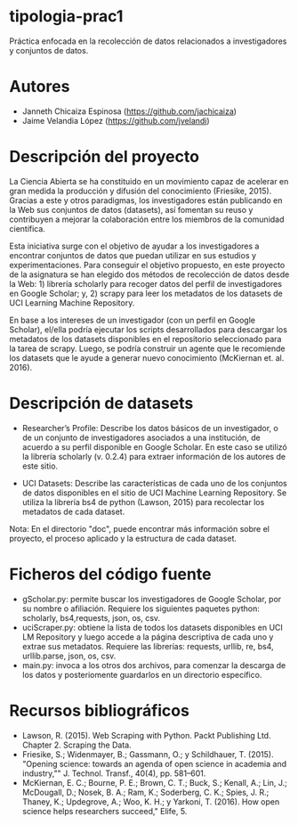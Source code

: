 # tipologia-prac1
Práctica enfocada en la recolección de datos relacionados a investigadores y conjuntos de datos.

# Autores
* Janneth Chicaiza Espinosa (https://github.com/jachicaiza)
* Jaime Velandia López (https://github.com/jvelandi)

# Descripción del proyecto
La Ciencia Abierta se ha constituido en un movimiento capaz de acelerar en gran medida la producción y difusión del conocimiento (Friesike, 2015). Gracias a este y otros paradigmas, los investigadores están publicando en la Web sus conjuntos de datos (datasets), así fomentan su reuso y contribuyen a mejorar la colaboración entre los miembros de la comunidad científica.

Esta iniciativa surge con el objetivo de ayudar a los investigadores a encontrar conjuntos de datos que puedan utilizar en sus estudios y experimentaciones. Para conseguir el objetivo propuesto, en este proyecto de la asignatura se han elegido dos métodos de recolección de datos desde la Web: 1) librería scholarly para recoger datos del perfil de investigadores en Google Scholar; y, 2) scrapy para leer los metadatos de los datasets de UCI Learning Machine Repository. 

En base a los intereses de un investigador (con un perfil en Google Scholar), el/ella podría ejecutar los scripts desarrollados para descargar los metadatos de los datasets disponibles en el repositorio seleccionado para la tarea de scrapy. Luego, se podría construir un agente que le recomiende los datasets que le ayude a generar nuevo conocimiento (McKiernan et. al. 2016).


# Descripción de datasets

* Researcher’s Profile: Describe los datos básicos de un investigador, o de un conjunto de investigadores asociados a una institución, de acuerdo a su perfil disponible en Google Scholar. En este caso se utilizó la librería scholarly (v. 0.2.4) para extraer información de los autores de este sitio.

* UCI Datasets: Describe las características de cada uno de los conjuntos de datos disponibles en el sitio de UCI Machine Learning Repository. Se utiliza la librería bs4 de python (Lawson, 2015) para recolectar los metadatos de cada dataset. 

Nota: En el directorio "doc", puede encontrar más información sobre el proyecto, el proceso aplicado y la estructura de cada dataset.

# Ficheros del código fuente

* gScholar.py: permite buscar los investigadores de Google Scholar, por su nombre o afiliación. Requiere los siguientes paquetes python: scholarly, bs4,requests, json, os, csv. 
* uciScraper.py: obtiene la lista de todos los datasets disponibles en UCI LM Repository y luego accede a la página descriptiva de cada uno y extrae sus metadatos. Requiere las librerías: requests, urllib, re, bs4, urllib.parse, json, os, csv.
* main.py: invoca a los otros dos archivos, para comenzar la descarga de los datos y posteriomente guardarlos en un directorio específico.


  
# Recursos bibliográficos

* Lawson, R. (2015). Web Scraping with Python. Packt Publishing Ltd. Chapter 2. Scraping the Data.
* Friesike, S.; Widenmayer, B.; Gassmann, O.; y Schildhauer, T. (2015). "Opening science: towards an agenda of open science in academia and industry,"" J. Technol. Transf., 40(4), pp. 581–601.
* McKiernan, E. C.; Bourne, P. E.; Brown, C. T.; Buck, S.; Kenall, A.; Lin, J.; McDougall, D.; Nosek, B. A.; Ram, K.; Soderberg, C. K.; Spies, J. R.; Thaney, K.; Updegrove, A.; Woo, K. H.; y Yarkoni, T. (2016). How open science helps researchers succeed," Elife, 5.


